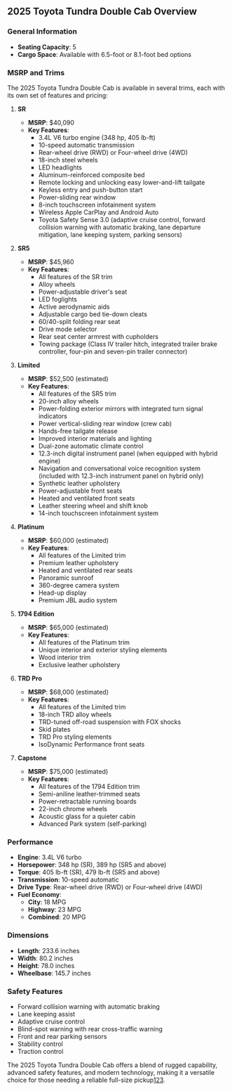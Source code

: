 ## 2025 Toyota Tundra Double Cab Overview

### General Information
- **Seating Capacity**: 5
- **Cargo Space**: Available with 6.5-foot or 8.1-foot bed options

### MSRP and Trims
The 2025 Toyota Tundra Double Cab is available in several trims, each with its own set of features and pricing:

1. **SR**
   - **MSRP**: $40,090
   - **Key Features**:
     - 3.4L V6 turbo engine (348 hp, 405 lb-ft)
     - 10-speed automatic transmission
     - Rear-wheel drive (RWD) or Four-wheel drive (4WD)
     - 18-inch steel wheels
     - LED headlights
     - Aluminum-reinforced composite bed
     - Remote locking and unlocking easy lower-and-lift tailgate
     - Keyless entry and push-button start
     - Power-sliding rear window
     - 8-inch touchscreen infotainment system
     - Wireless Apple CarPlay and Android Auto
     - Toyota Safety Sense 3.0 (adaptive cruise control, forward collision warning with automatic braking, lane departure mitigation, lane keeping system, parking sensors)

2. **SR5**
   - **MSRP**: $45,960
   - **Key Features**:
     - All features of the SR trim
     - Alloy wheels
     - Power-adjustable driver's seat
     - LED foglights
     - Active aerodynamic aids
     - Adjustable cargo bed tie-down cleats
     - 60/40-split folding rear seat
     - Drive mode selector
     - Rear seat center armrest with cupholders
     - Towing package (Class IV trailer hitch, integrated trailer brake controller, four-pin and seven-pin trailer connector)

3. **Limited**
   - **MSRP**: $52,500 (estimated)
   - **Key Features**:
     - All features of the SR5 trim
     - 20-inch alloy wheels
     - Power-folding exterior mirrors with integrated turn signal indicators
     - Power vertical-sliding rear window (crew cab)
     - Hands-free tailgate release
     - Improved interior materials and lighting
     - Dual-zone automatic climate control
     - 12.3-inch digital instrument panel (when equipped with hybrid engine)
     - Navigation and conversational voice recognition system (included with 12.3-inch instrument panel on hybrid only)
     - Synthetic leather upholstery
     - Power-adjustable front seats
     - Heated and ventilated front seats
     - Leather steering wheel and shift knob
     - 14-inch touchscreen infotainment system

4. **Platinum**
   - **MSRP**: $60,000 (estimated)
   - **Key Features**:
     - All features of the Limited trim
     - Premium leather upholstery
     - Heated and ventilated rear seats
     - Panoramic sunroof
     - 360-degree camera system
     - Head-up display
     - Premium JBL audio system

5. **1794 Edition**
   - **MSRP**: $65,000 (estimated)
   - **Key Features**:
     - All features of the Platinum trim
     - Unique interior and exterior styling elements
     - Wood interior trim
     - Exclusive leather upholstery

6. **TRD Pro**
   - **MSRP**: $68,000 (estimated)
   - **Key Features**:
     - All features of the Limited trim
     - 18-inch TRD alloy wheels
     - TRD-tuned off-road suspension with FOX shocks
     - Skid plates
     - TRD Pro styling elements
     - IsoDynamic Performance front seats

7. **Capstone**
   - **MSRP**: $75,000 (estimated)
   - **Key Features**:
     - All features of the 1794 Edition trim
     - Semi-aniline leather-trimmed seats
     - Power-retractable running boards
     - 22-inch chrome wheels
     - Acoustic glass for a quieter cabin
     - Advanced Park system (self-parking)

### Performance
- **Engine**: 3.4L V6 turbo
- **Horsepower**: 348 hp (SR), 389 hp (SR5 and above)
- **Torque**: 405 lb-ft (SR), 479 lb-ft (SR5 and above)
- **Transmission**: 10-speed automatic
- **Drive Type**: Rear-wheel drive (RWD) or Four-wheel drive (4WD)
- **Fuel Economy**: 
  - **City**: 18 MPG
  - **Highway**: 23 MPG
  - **Combined**: 20 MPG

### Dimensions
- **Length**: 233.6 inches
- **Width**: 80.2 inches
- **Height**: 78.0 inches
- **Wheelbase**: 145.7 inches

### Safety Features
- Forward collision warning with automatic braking
- Lane keeping assist
- Adaptive cruise control
- Blind-spot warning with rear cross-traffic warning
- Front and rear parking sensors
- Stability control
- Traction control

The 2025 Toyota Tundra Double Cab offers a blend of rugged capability, advanced safety features, and modern technology, making it a versatile choice for those needing a reliable full-size pickup[1](https://www.toyota.com/tundra/features/)[2](https://www.edmunds.com/toyota/tundra/2025/double-cab/st-402049301/features-specs/)[3](https://www.edmunds.com/toyota/tundra/2025/trims/).